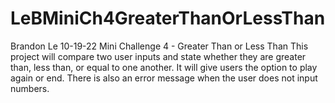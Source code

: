 # LeBMiniCh4GreaterThanOrLessThan
Brandon Le
10-19-22
Mini Challenge 4 - Greater Than or Less Than
This project will compare two user inputs and state whether they are greater than, less than, or equal to one another. It will give users the option to play again or end. There is also an error message when the user does not input numbers.
